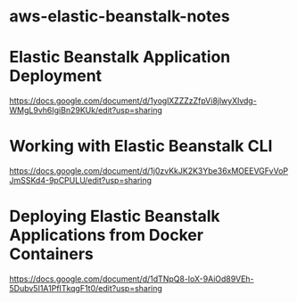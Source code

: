 # aws-elastic-beanstalk-notes

# Elastic Beanstalk Application Deployment
https://docs.google.com/document/d/1yoglXZZZzZfpVi8jlwyXlvdg-WMgL9vh6IgiBn29KUk/edit?usp=sharing

# Working with Elastic Beanstalk CLI
https://docs.google.com/document/d/1j0zvKkJK2K3Ybe36xMOEEVGFvVoPJmSSKd4-9pCPULU/edit?usp=sharing

# Deploying Elastic Beanstalk Applications from Docker Containers
https://docs.google.com/document/d/1dTNpQ8-loX-9AiOd89VEh-5Dubv5I1A1PfITkqgF1t0/edit?usp=sharing
